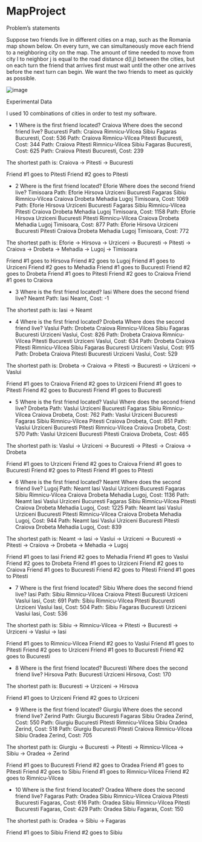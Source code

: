 # MapProject

Problem’s statements

Suppose two friends live in different cities on a map, such as the Romania map shown below. On every turn, we can simultaneously move each friend to a neighboring city on the map. The amount of time  needed to move from city I to neighbor j is equal to the road distance d(I,j) between the cities, but on each turn the friend that arrives first must wait until the other one arrives before the next turn can begin. We want the two friends to meet as quickly as possible.

![image](https://github.com/09Florin/MapProject/assets/92792343/579e319e-dde3-48a1-a917-d93b2641671b)


Experimental Data

I used 10 combinations of cities in order to test my software.
-	1
Where is the first friend located?
Craiova
 Where does the second friend live?
Bucuresti
Path: Craiova Rimnicu-Vilcea Sibiu Fagaras Bucuresti, Cost: 536
Path: Craiova Rimnicu-Vilcea Pitesti Bucuresti, Cost: 344
Path: Craiova Pitesti Rimnicu-Vilcea Sibiu Fagaras Bucuresti, Cost: 625
Path: Craiova Pitesti Bucuresti, Cost: 239

The shortest path is: Craiova -> Pitesti -> Bucuresti


Friend #1 goes to Pitesti
Friend #2 goes to Pitesti

-	2
Where is the first friend located?
Eforie
 Where does the second friend live?
Timisoara
Path: Eforie Hirsova Urziceni Bucuresti Fagaras Sibiu Rimnicu-Vilcea Craiova Drobeta Mehadia Lugoj Timisoara, Cost: 1069
Path: Eforie Hirsova Urziceni Bucuresti Fagaras Sibiu Rimnicu-Vilcea Pitesti Craiova Drobeta Mehadia Lugoj Timisoara, Cost: 1158
Path: Eforie Hirsova Urziceni Bucuresti Pitesti Rimnicu-Vilcea Craiova Drobeta Mehadia Lugoj Timisoara, Cost: 877
Path: Eforie Hirsova Urziceni Bucuresti Pitesti Craiova Drobeta Mehadia Lugoj Timisoara, Cost: 772

The shortest path is: Eforie -> Hirsova -> Urziceni -> Bucuresti -> Pitesti -> Craiova -> Drobeta -> Mehadia -> Lugoj -> Timisoara


Friend #1 goes to Hirsova
Friend #2 goes to Lugoj
Friend #1 goes to Urziceni
Friend #2 goes to Mehadia
Friend #1 goes to Bucuresti
Friend #2 goes to Drobeta
Friend #1 goes to Pitesti
Friend #2 goes to Craiova
Friend #1 goes to Craiova

-	3
Where is the first friend located?
Iasi
 Where does the second friend live?
Neamt
Path: Iasi Neamt, Cost: -1

The shortest path is: Iasi -> Neamt

-	4
Where is the first friend located?
Drobeta
 Where does the second friend live?
Vaslui
Path: Drobeta Craiova Rimnicu-Vilcea Sibiu Fagaras Bucuresti Urziceni Vaslui, Cost: 826
Path: Drobeta Craiova Rimnicu-Vilcea Pitesti Bucuresti Urziceni Vaslui, Cost: 634
Path: Drobeta Craiova Pitesti Rimnicu-Vilcea Sibiu Fagaras Bucuresti Urziceni Vaslui, Cost: 915
Path: Drobeta Craiova Pitesti Bucuresti Urziceni Vaslui, Cost: 529

The shortest path is: Drobeta -> Craiova -> Pitesti -> Bucuresti -> Urziceni -> Vaslui


Friend #1 goes to Craiova
Friend #2 goes to Urziceni
Friend #1 goes to Pitesti
Friend #2 goes to Bucuresti
Friend #1 goes to Bucuresti



-	5
Where is the first friend located?
Vaslui
 Where does the second friend live?
Drobeta
Path: Vaslui Urziceni Bucuresti Fagaras Sibiu Rimnicu-Vilcea Craiova Drobeta, Cost: 762
Path: Vaslui Urziceni Bucuresti Fagaras Sibiu Rimnicu-Vilcea Pitesti Craiova Drobeta, Cost: 851
Path: Vaslui Urziceni Bucuresti Pitesti Rimnicu-Vilcea Craiova Drobeta, Cost: 570
Path: Vaslui Urziceni Bucuresti Pitesti Craiova Drobeta, Cost: 465

The shortest path is: Vaslui -> Urziceni -> Bucuresti -> Pitesti -> Craiova -> Drobeta


Friend #1 goes to Urziceni
Friend #2 goes to Craiova
Friend #1 goes to Bucuresti
Friend #2 goes to Pitesti
Friend #1 goes to Pitesti

-	6
Where is the first friend located?
Neamt
 Where does the second friend live?
Lugoj
Path: Neamt Iasi Vaslui Urziceni Bucuresti Fagaras Sibiu Rimnicu-Vilcea Craiova Drobeta Mehadia Lugoj, Cost: 1136
Path: Neamt Iasi Vaslui Urziceni Bucuresti Fagaras Sibiu Rimnicu-Vilcea Pitesti Craiova Drobeta Mehadia Lugoj, Cost: 1225
Path: Neamt Iasi Vaslui Urziceni Bucuresti Pitesti Rimnicu-Vilcea Craiova Drobeta Mehadia Lugoj, Cost: 944
Path: Neamt Iasi Vaslui Urziceni Bucuresti Pitesti Craiova Drobeta Mehadia Lugoj, Cost: 839

The shortest path is: Neamt -> Iasi -> Vaslui -> Urziceni -> Bucuresti -> Pitesti -> Craiova -> Drobeta -> Mehadia -> Lugoj


Friend #1 goes to Iasi
Friend #2 goes to Mehadia
Friend #1 goes to Vaslui
Friend #2 goes to Drobeta
Friend #1 goes to Urziceni
Friend #2 goes to Craiova
Friend #1 goes to Bucuresti
Friend #2 goes to Pitesti
Friend #1 goes to Pitesti

-	7
Where is the first friend located?
Sibiu
 Where does the second friend live?
Iasi
Path: Sibiu Rimnicu-Vilcea Craiova Pitesti Bucuresti Urziceni Vaslui Iasi, Cost: 691
Path: Sibiu Rimnicu-Vilcea Pitesti Bucuresti Urziceni Vaslui Iasi, Cost: 504
Path: Sibiu Fagaras Bucuresti Urziceni Vaslui Iasi, Cost: 536

The shortest path is: Sibiu -> Rimnicu-Vilcea -> Pitesti -> Bucuresti -> Urziceni -> Vaslui -> Iasi


Friend #1 goes to Rimnicu-Vilcea
Friend #2 goes to Vaslui
Friend #1 goes to Pitesti
Friend #2 goes to Urziceni
Friend #1 goes to Bucuresti
Friend #2 goes to Bucuresti

-	8
Where is the first friend located?
Bucuresti
 Where does the second friend live?
Hirsova
Path: Bucuresti Urziceni Hirsova, Cost: 170

The shortest path is: Bucuresti -> Urziceni -> Hirsova


Friend #1 goes to Urziceni
Friend #2 goes to Urziceni


-	9
Where is the first friend located?
Giurgiu
 Where does the second friend live?
Zerind
Path: Giurgiu Bucuresti Fagaras Sibiu Oradea Zerind, Cost: 550
Path: Giurgiu Bucuresti Pitesti Rimnicu-Vilcea Sibiu Oradea Zerind, Cost: 518
Path: Giurgiu Bucuresti Pitesti Craiova Rimnicu-Vilcea Sibiu Oradea Zerind, Cost: 705

The shortest path is: Giurgiu -> Bucuresti -> Pitesti -> Rimnicu-Vilcea -> Sibiu -> Oradea -> Zerind


Friend #1 goes to Bucuresti
Friend #2 goes to Oradea
Friend #1 goes to Pitesti
Friend #2 goes to Sibiu
Friend #1 goes to Rimnicu-Vilcea
Friend #2 goes to Rimnicu-Vilcea

-	10
Where is the first friend located?
Oradea
 Where does the second friend live?
Fagaras
Path: Oradea Sibiu Rimnicu-Vilcea Craiova Pitesti Bucuresti Fagaras, Cost: 616
Path: Oradea Sibiu Rimnicu-Vilcea Pitesti Bucuresti Fagaras, Cost: 429
Path: Oradea Sibiu Fagaras, Cost: 150

The shortest path is: Oradea -> Sibiu -> Fagaras


Friend #1 goes to Sibiu
Friend #2 goes to Sibiu


